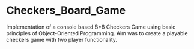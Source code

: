 # Checkers_Board_Game
Implementation of a console based 8*8 Checkers Game using basic principles of Object-Oriented Programming.
Aim was to create a playable checkers game with two player functionality.
 
